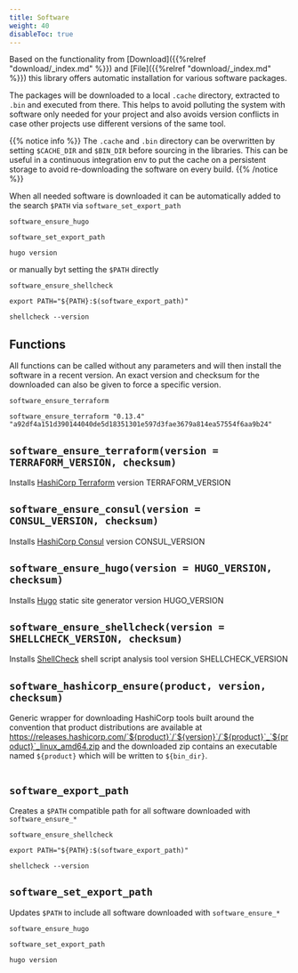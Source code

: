 ```yaml
---
title: Software
weight: 40
disableToc: true
---
```


Based on the functionality from [Download]({{%relref "download/_index.md" %}}) and [File]({{%relref "download/_index.md" %}}) this library offers automatic installation for various software packages.

The packages will be downloaded to a local `.cache` directory, extracted to `.bin` and executed from there. This helps to avoid polluting the system with software only needed for your project and also avoids version conflicts in case other projects use different versions of the same tool.

{{% notice info %}}
The `.cache` and `.bin` directory can be overwritten by setting `$CACHE_DIR` and `$BIN_DIR` before sourcing in the libraries. This can be useful in a continuous integration env to put the cache on a persistent storage to avoid re-downloading the software on every build. 
{{% /notice %}}

When all needed software is downloaded it can be automatically added to the search `$PATH` via `software_set_export_path`

```shell
software_ensure_hugo

software_set_export_path

hugo version
```

or manually byt setting the `$PATH` directly 

```shell
software_ensure_shellcheck

export PATH="${PATH}:$(software_export_path)"

shellcheck --version
```

## Functions

All functions can be called without any parameters and will then install the software in a recent version. An exact version and checksum for the downloaded can also be given to force a specific version.

```shell
software_ensure_terraform

software_ensure_terraform "0.13.4" "a92df4a151d390144040de5d18351301e597d3fae3679a814ea57554f6aa9b24"
```


## `software_ensure_terraform(version = TERRAFORM_VERSION, checksum)`
Installs [HashiCorp Terraform](https://www.terraform.io/) version TERRAFORM_VERSION

## `software_ensure_consul(version = CONSUL_VERSION, checksum)`
Installs [HashiCorp Consul](https://www.consul.io/) version CONSUL_VERSION

## `software_ensure_hugo(version = HUGO_VERSION, checksum)`
Installs [Hugo](https://gohugo.io/) static site generator version HUGO_VERSION

## `software_ensure_shellcheck(version = SHELLCHECK_VERSION, checksum)`
Installs [ShellCheck](https://www.shellcheck.net/) shell script analysis tool version SHELLCHECK_VERSION

## `software_hashicorp_ensure(product, version, checksum)`

Generic wrapper for downloading HashiCorp tools built around the convention that product distributions are available at https://releases.hashicorp.com/`${product}`/`${version}`/`${product}`_`${product}`_linux_amd64.zip and the downloaded
zip contains an executable named `${product}` which will be written to `${bin_dir}`.

```shell
```


## `software_export_path`
Creates a `$PATH` compatible path for all software downloaded with `software_ensure_*`

```shell
software_ensure_shellcheck

export PATH="${PATH}:$(software_export_path)"

shellcheck --version
```

## `software_set_export_path`

Updates `$PATH` to include all software downloaded with `software_ensure_*`

```shell
software_ensure_hugo

software_set_export_path

hugo version
```
